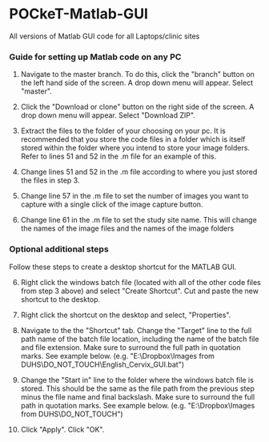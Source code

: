 # POCkeT-Matlab-GUI
All versions of Matlab GUI code for all Laptops/clinic sites

### Guide for setting up Matlab code on any PC ###

1. Navigate to the master branch. To do this, click the "branch" button on the left hand side of the screen. A drop down menu        will appear. Select "master".

2. Click the "Download or clone" button on the right side of the screen. A drop down menu will appear. Select "Download ZIP".

3. Extract the files to the folder of your choosing on your pc. It is recommended that you store the code files in a folder          which is itself stored within the folder where you intend to store your image folders. Refer to lines 51 and 52 in the .m          file for an example of this.

4. Change lines 51 and 52 in the .m file according to where you just stored the files in step 3.

5. Change line 57 in the .m file to set the number of images you want to capture with a single click of the image capture            button.

6. Change line 61 in the .m file to set the study site name. This will change the names of the image files and the names of the
   image folders
   
### Optional additional steps ###
Follow these steps to create a desktop shortcut for the MATLAB GUI.

6. Right click the windows batch file (located with all of the other code files from step 3 above) and select "Create Shortcut".      Cut and paste the new shortcut to the desktop.
   
7. Right click the shortcut on the desktop and select, "Properties". 

8. Navigate to the the "Shortcut" tab. Change the "Target" line to the full path name of the batch file location, including the      name of the batch file and file extension. Make sure to surround the full path in quotation marks. See example below.
   (e.g. "E:\Dropbox\Images from DUHS\DO_NOT_TOUCH\English_Cervix_GUI.bat")
   
9. Change the "Start in" line to the folder where the windows batch file is stored. This should be the same as the file path          from the previous step minus the file name and final backslash. Make sure to surround the full path in quotation marks. See        example below.
   (e.g. "E:\Dropbox\Images from DUHS\DO_NOT_TOUCH")

10. Click "Apply". Click "OK".
